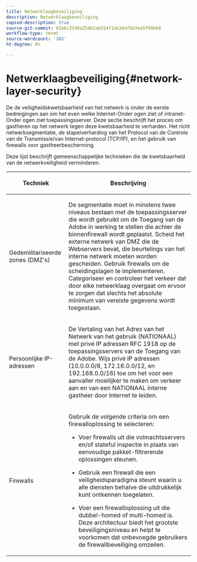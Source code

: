 ```yaml
---
title: Netwerklaagbeveiliging
description: Netwerklaagbeveiliging
copied-description: true
source-git-commit: 02ebc3548a254b2a6554f1ab34afbb3ea5f09bb8
workflow-type: tm+mt
source-wordcount: '265'
ht-degree: 0%

---
```


# Netwerklaagbeveiliging{#network-layer-security}

De de veiligheidskwetsbaarheid van het netwerk is onder de eerste bedreigingen aan om het even welke Internet-Onder ogen ziet of intranet-Onder ogen ziet toepassingsserver. Deze sectie beschrijft het proces om gastheren op het netwerk tegen deze kwetsbaarheid te verharden. Het richt netwerksegmentatie, de stapelverharding van het Protocol van de Controle van de Transmissie/van Internet-protocol (TCP/IP), en het gebruik van firewalls voor gastheerbescherming.

Deze lijst beschrijft gemeenschappelijke technieken die de kwetsbaarheid van de netwerkveiligheid verminderen.

<table frame="all" colsep="1" rowsep="1" class="+ topic/table adobe-d/table " id="table-djf-lhz-n4"> 
 <thead class="- topic/thead "> 
  <tr rowsep="1" class="- topic/row "> 
   <th colname="1" class="- topic/entry entry"> <p class="- topic/p ">Techniek </p> </th> 
   <th colname="2" class="- topic/entry entry"> <p class="- topic/p ">Beschrijving </p> </th> 
  </tr> 
 </thead>
 <tbody class="- topic/tbody "> 
  <tr rowsep="1" class="- topic/row "> 
   <td colname="1" class="- topic/entry "> <p class="- topic/p ">Gedemilitariseerde zones (DMZ's) </p> </td> 
   <td colname="2" class="- topic/entry "> <p class="- topic/p ">De segmentatie moet in minstens twee niveaus bestaan met de toepassingsserver die wordt gebruikt om de Toegang van de Adobe in werking te stellen die achter de binnenfirewall wordt geplaatst. Scheid het externe netwerk van DMZ die de Webservers bevat, die beurtelings van het interne netwerk moeten worden gescheiden. Gebruik firewalls om de scheidingslagen te implementeren. Categoriseer en controleer het verkeer dat door elke netwerklaag overgaat om ervoor te zorgen dat slechts het absolute minimum van vereiste gegevens wordt toegestaan. </p> </td> 
  </tr> 
  <tr rowsep="1" class="- topic/row "> 
   <td colname="1" class="- topic/entry "> <p class="- topic/p ">Persoonlijke IP-adressen </p> </td> 
   <td colname="2" class="- topic/entry "> <p class="- topic/p ">De Vertaling van het Adres van het Netwerk van het gebruik (NATIONAAL) met privé IP adressen RFC 1918 op de toepassingsservers van de Toegang van de Adobe. Wijs privé IP adressen (10.0.0.0/8, 172.16.0.0/12, en 192.168.0.0/16) toe om het voor een aanvaller moeilijker te maken om verkeer aan en van een NATIONAAL interne gastheer door Internet te leiden. </p> </td> 
  </tr> 
  <tr rowsep="0" class="- topic/row "> 
   <td colname="1" class="- topic/entry "> <p class="- topic/p ">Firewalls </p> </td> 
   <td colname="2" class="- topic/entry "> <p class="- topic/p ">Gebruik de volgende criteria om een firewalloplossing te selecteren: </p> <p class="- topic/p "> 
     <ul class="- topic/ul " id="ul-wjf-lhz-n4"> 
      <li class="- topic/li " id="li-8031632160F44037B092988183139202"> <p class="- topic/p ">Voer firewalls uit die volmachtsservers en/of stateful inspectie in plaats van eenvoudige pakket-filtrerende oplossingen steunen. </p> </li> 
      <li class="- topic/li " id="li-B65CBB92113E4503B79EB194C34FCA50"> <p class="- topic/p ">Gebruik een firewall die een veiligheidsparadigma steunt waarin u alle diensten behalve die uitdrukkelijk kunt ontkennen toegelaten. </p> </li> 
      <li class="- topic/li " id="li-5CE4C7B65D84410DB4BE966FD8922993"> <p class="- topic/p ">Voer een firewalloplossing uit die dubbel-homed of multi-homed is. Deze architectuur biedt het grootste beveiligingsniveau en helpt te voorkomen dat onbevoegde gebruikers de firewallbeveiliging omzeilen. </p> </li> 
     </ul> </p> </td> 
  </tr> 
 </tbody> 
</table>
